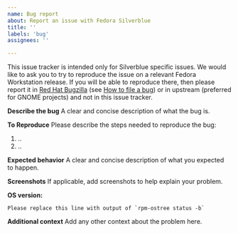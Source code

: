 ```yaml
---
name: Bug report
about: Report an issue with Fedora Silverblue
title: ''
labels: 'bug'
assignees: ''

---
```


This issue tracker is intended only for Silverblue specific issues. We would like to ask you to try to reproduce the issue on a relevant Fedora Workstation release. If you will be able to reproduce there, then please report it in [Red Hat Bugzilla](https://bugzilla.redhat.com/) (see [How to file a bug](https://docs.fedoraproject.org/en-US/quick-docs/howto-file-a-bug/)) or in upstream (preferred for GNOME projects) and not in this issue tracker.

**Describe the bug**
A clear and concise description of what the bug is.

**To Reproduce**
Please describe the steps needed to reproduce the bug:
1. ..
2. ..

**Expected behavior**
A clear and concise description of what you expected to happen.

**Screenshots**
If applicable, add screenshots to help explain your problem.

**OS version:**
```
Please replace this line with output of `rpm-ostree status -b`
```

**Additional context**
Add any other context about the problem here.
